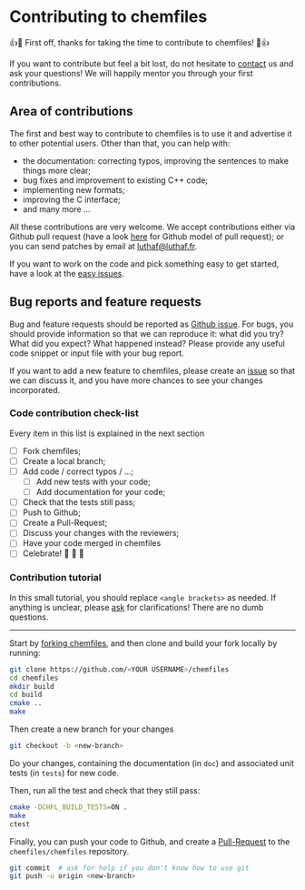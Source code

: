 # Contributing to chemfiles

:+1::tada: First off, thanks for taking the time to contribute to chemfiles! :tada::+1:

If you want to contribute but feel a bit lost, do not hesitate to
[contact][Gitter] us and ask your questions! We will happily mentor you through
your first contributions.

## Area of contributions

The first and best way to contribute to chemfiles is to use it and advertise it
to other potential users. Other than that, you can help with:

- the documentation: correcting typos, improving the sentences to make things
  more clear;
- bug fixes and improvement to existing C++ code;
- implementing new formats;
- improving the C interface;
- and many more …

All these contributions are very welcome. We accept contributions either via
Github pull request (have a look [here][PR] for Github model of pull request);
or you can send patches by email at luthaf@luthaf.fr.

If you want to work on the code and pick something easy to get started, have a
look at the [easy issues][easy-issues].


## Bug reports and feature requests

Bug and feature requests should be reported as [Github issue][issue]. For bugs,
you should provide information so that we can reproduce it: what did you try?
What did you expect? What happened instead? Please provide any useful code
snippet or input file with your bug report.

If you want to add a new feature to chemfiles, please create an [issue] so that
we can discuss it, and you have more chances to see your changes incorporated.

### Code contribution check-list

Every item in this list is explained in the next section

- [ ] Fork chemfiles;
- [ ] Create a local branch;
- [ ] Add code / correct typos / ...;
    - [ ] Add new tests with your code;
    - [ ] Add documentation for your code;
- [ ] Check that the tests still pass;
- [ ] Push to Github;
- [ ] Create a Pull-Request;
- [ ] Discuss your changes with the reviewers;
- [ ] Have your code merged in chemfiles
- [ ] Celebrate! :tada: :cake: :tada:

### Contribution tutorial

In this small tutorial, you should replace `<angle brackets>` as needed. If
anything is unclear, please [ask][Gitter] for clarifications! There are no dumb
questions.

---

Start by [forking chemfiles][fork], and then clone and build your fork locally
by running:

```bash
git clone https://github.com/<YOUR USERNAME>/chemfiles
cd chemfiles
mkdir build
cd build
cmake ..
make
```

Then create a new branch for your changes

```bash
git checkout -b <new-branch>
```

Do your changes, containing the documentation (in `doc`) and associated unit
tests (in `tests`) for new code.

Then, run all the test and check that they still pass:

```bash
cmake -DCHFL_BUILD_TESTS=ON .
make
ctest
```

Finally, you can push your code to Github, and create a [Pull-Request][PR] to
the `chemfiles/chemfiles` repository.

```bash
git commit  # ask for help if you don't know how to use git
git push -u origin <new-branch>
```

[Gitter]: https://gitter.im/chemfiles/chemfiles
[PR]: https://help.github.com/articles/using-pull-requests/
[easy-issues]: https://github.com/chemfiles/chemfiles/labels/Help%20wanted
[fork]: https://help.github.com/articles/fork-a-repo/
[issue]: https://github.com/chemfiles/chemfiles/issues/new
